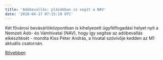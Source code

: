 ```yaml
---
title: 'Adóbevallás: plázákban is segít a NAV'
date: '2018-04-17 07:15:19 UTC'
---
```


Két fővárosi bevásárlóközpontban is kihelyezett ügyfélfogadási helyet nyit a Nemzeti Adó- és Vámhivatal (NAV), hogy így segítse az adóbevallás elkészítését - mondta Kiss Péter András, a hivatal szóvivője kedden az M1 aktuális csatornán.


[Bővebben](https://ift.tt/2ETKWwm)
